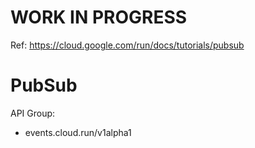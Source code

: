 WORK IN PROGRESS
================

Ref: https://cloud.google.com/run/docs/tutorials/pubsub


# PubSub


API Group:

 - events.cloud.run/v1alpha1




